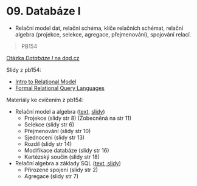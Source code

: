 # 09. Databáze I

* Relační model dat, relační schéma, klíče relačních schémat, relační algebra \(projekce, selekce, agregace, přejmenování\), spojování relací.

> PB154

[Otázka _Databáze I_ na dqd.cz](http://statnice.dqd.cz/home:prog:ap8)

Slidy z pb154:

* [Intro to Relational Model](https://is.muni.cz/el/1433/podzim2016/PB154/um/02-ch2-relational-model.pdf)
* [Formal Relational Query Languages](https://is.muni.cz/el/1433/podzim2016/PB154/um/03-ch6-formal-query-languages.pdf)

Materiály ke cvičením z pb154:

* Relační model a algebra \([text](https://is.muni.cz/auth/el/1433/podzim2014/PB154/worksheet/cv1-priprava-relAlgebra.pdf), [slidy](https://is.muni.cz/auth/el/1433/podzim2014/PB154/worksheet/cv1-cviceni-relAlgebra.pdf)\)
  * Projekce \(slidy str 8\) \(Zobecněná na str 11\)
  * Selekce \(slidy str 6\)
  * Přejmenování \(slidy str 10\)
  * Sjednocení \(slidy str 13\)
  * Rozdíl \(slidy str 14\)
  * Modifikace databáze \(slidy str 16\)
  * Kartézský součin \(slidy str 18\) 
* Relační algebra a základy SQL \([text](https://is.muni.cz/auth/el/1433/podzim2014/PB154/worksheet/cv2-pripra-relAlgebra_SQL.pdf),[ slidy](https://is.muni.cz/auth/el/1433/podzim2014/PB154/worksheet/cv2-student-relAlgebra_SQL.pdf)\)
  * Přirozené spojení \(slidy str 2\)
  * Agregace \(slidy str 7\)



